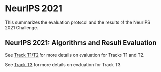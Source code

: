 # NeurIPS 2021

This summarizes the evaluation protocol and the results of the NeurIPS 2021 Challenge.

## NeurIPS 2021: Algorithms and Result Evaluation

See [Track T1/T2](t1_t2/README.md) for more details on evaluation for Tracks T1 and T2.

See [Track T3](t3/README.md) for more details on evaluation for Track T3.

